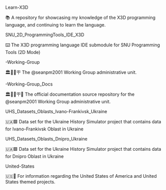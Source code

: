 
Learn-X3D

📚️ A repository for showcasing my knowledge of the X3D programming language, and continuing to learn the language. 

SNU_2D_ProgrammingTools_IDE_X3D

⌨️ The X3D programming language IDE submodule for SNU Programming Tools (2D Mode)

-Working-Group

🏛️👷️⚒️🪧️ The @seanpm2001 Working Group administrative unit.

-Working-Group_Docs

🏛️👷️⚒️🪧️📖️ The official documentation source repository for the @seanpm2001 Working Group administrative unit.

UHS_Datasets_Oblasts_Ivano-Frankivsk_Ukraine

🇺🇦️🟩️ Data set for the Ukraine History Simulator project that contains data for Ivano-Frankivsk Oblast in Ukraine

UHS_Datasets_Oblasts_Dnipro_Ukraine

🇺🇦️🟩️ Data set for the Ukraine History Simulator project that contains data for Dnipro Oblast in Ukraine

United-States

🇺🇸️🏴󠁵󠁳󠁷󠁡󠁿 For information regarding the United States of America and United States themed projects. 

